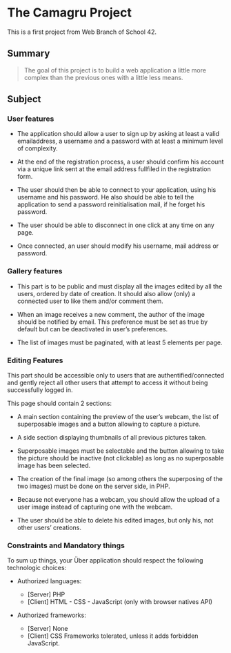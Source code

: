 # The Camagru Project

This is a first project from Web Branch of School 42.

## Summary

> The goal of this project is to build a web application a little more complex than the previous ones with a little less means.

## Subject

### User features

* The application should allow a user to sign up by asking at least a valid emailaddress, a username and a password with at least a minimum level of complexity.

* At the end of the registration process, a user should confirm his account via a unique link sent at the email address fullfiled in the registration form.

* The user should then be able to connect to your application, using his username and his password. He also should be able to tell the application to send a password reinitialisation mail, if he forget his password.

* The user should be able to disconnect in one click at any time on any page.

* Once connected, an user should modify his username, mail address or password.

### Gallery features

* This part is to be public and must display all the images edited by all the users, ordered by date of creation. It should also allow (only) a connected user to like them and/or comment them.

* When an image receives a new comment, the author of the image should be notified by email. This preference must be set as true by default but can be deactivated in user’s preferences.

* The list of images must be paginated, with at least 5 elements per page.

### Editing Features

This part should be accessible only to users that are authentified/connected and gently reject all other users that attempt to access it without being successfully logged in.

This page should contain 2 sections:

* A main section containing the preview of the user’s webcam, the list of superposable images and a button allowing to capture a picture.

* A side section displaying thumbnails of all previous pictures taken.

* Superposable images must be selectable and the button allowing to take the picture should be inactive (not clickable) as long as no superposable image has been selected.

* The creation of the final image (so among others the superposing of the two images) must be done on the server side, in PHP.

* Because not everyone has a webcam, you should allow the upload of a user image instead of capturing one with the webcam.

* The user should be able to delete his edited images, but only his, not other users’ creations.

### Constraints and Mandatory things

To sum up things, your Über application should respect the following technologic choices:

* Authorized languages:

  * [Server] PHP
  * [Client] HTML - CSS - JavaScript (only with browser natives API)

* Authorized frameworks:

  * [Server] None
  * [Client] CSS Frameworks tolerated, unless it adds forbidden JavaScript.

